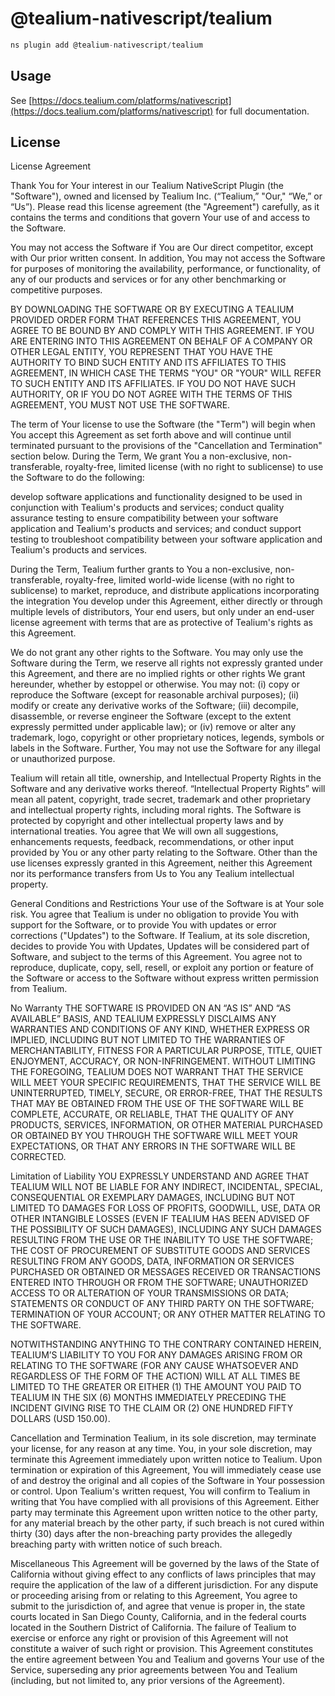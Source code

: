 # @tealium-nativescript/tealium

```javascript
ns plugin add @tealium-nativescript/tealium
```

## Usage

See [https://docs.tealium.com/platforms/nativescript](https://docs.tealium.com/platforms/nativescript) for full documentation.

## License

License Agreement

Thank You for Your interest in our Tealium NativeScript Plugin (the "Software"), owned and licensed by Tealium Inc. (“Tealium,” "Our," “We,” or “Us”). Please read this license agreement (the "Agreement") carefully, as it contains the terms and conditions that govern Your use of and access to the Software.

You may not access the Software if You are Our direct competitor, except with Our prior written consent. In addition, You may not access the Software for purposes of monitoring the availability, performance, or functionality, of any of our products and services or for any other benchmarking or competitive purposes.

BY DOWNLOADING THE SOFTWARE OR BY EXECUTING A TEALIUM PROVIDED ORDER FORM THAT REFERENCES THIS AGREEMENT, YOU AGREE TO BE BOUND BY AND COMPLY WITH THIS AGREEMENT. IF YOU ARE ENTERING INTO THIS AGREEMENT ON BEHALF OF A COMPANY OR OTHER LEGAL ENTITY, YOU REPRESENT THAT YOU HAVE THE AUTHORITY TO BIND SUCH ENTITY AND ITS AFFILIATES TO THIS AGREEMENT, IN WHICH CASE THE TERMS "YOU" OR "YOUR" WILL REFER TO SUCH ENTITY AND ITS AFFILIATES. IF YOU DO NOT HAVE SUCH AUTHORITY, OR IF YOU DO NOT AGREE WITH THE TERMS OF THIS AGREEMENT, YOU MUST NOT USE THE SOFTWARE.

The term of Your license to use the Software (the "Term") will begin when You accept this Agreement as set forth above and will continue until terminated pursuant to the provisions of the "Cancellation and Termination" section below. During the Term, We grant You a non-exclusive, non-transferable, royalty-free, limited license (with no right to sublicense) to use the Software to do the following:

develop software applications and functionality designed to be used in conjunction with Tealium's products and services;
conduct quality assurance testing to ensure compatibility between your software application and Tealium's products and services; and
conduct support testing to troubleshoot compatibility between your software application and Tealium's products and services.

During the Term, Tealium further grants to You a non-exclusive, non-transferable, royalty-free, limited world-wide license (with no right to sublicense) to market, reproduce, and distribute applications incorporating the integration You develop under this Agreement, either directly or through multiple levels of distributors, Your end users, but only under an end-user license agreement with terms that are as protective of Tealium's rights as this Agreement.

We do not grant any other rights to the Software. You may only use the Software during the Term, we reserve all rights not expressly granted under this Agreement, and there are no implied rights or other rights We grant hereunder, whether by estoppel or otherwise. You may not: (i) copy or reproduce the Software (except for reasonable archival purposes); (ii) modify or create any derivative works of the Software; (iii) decompile, disassemble, or reverse engineer the Software (except to the extent expressly permitted under applicable law); or (iv) remove or alter any trademark, logo, copyright or other proprietary notices, legends, symbols or labels in the Software. Further, You may not use the Software for any illegal or unauthorized purpose.

Tealium will retain all title, ownership, and Intellectual Property Rights in the Software and any derivative works thereof. “Intellectual Property Rights” will mean all patent, copyright, trade secret, trademark and other proprietary and intellectual property rights, including moral rights. The Software is protected by copyright and other intellectual property laws and by international treaties. You agree that We will own all suggestions, enhancements requests, feedback, recommendations, or other input provided by You or any other party relating to the Software. Other than the use licenses expressly granted in this Agreement, neither this Agreement nor its performance transfers from Us to You any Tealium intellectual property.

General Conditions and Restrictions
Your use of the Software is at Your sole risk.
You agree that Tealium is under no obligation to provide You with support for the Software, or to provide You with updates or error corrections ("Updates") to the Software. If Tealium, at its sole discretion, decides to provide You with Updates, Updates will be considered part of Software, and subject to the terms of this Agreement.
You agree not to reproduce, duplicate, copy, sell, resell, or exploit any portion or feature of the Software or access to the Software without express written permission from Tealium.

No Warranty
THE SOFTWARE IS PROVIDED ON AN “AS IS” AND “AS AVAILABLE” BASIS, AND TEALIUM EXPRESSLY DISCLAIMS ANY WARRANTIES AND CONDITIONS OF ANY KIND, WHETHER EXPRESS OR IMPLIED, INCLUDING BUT NOT LIMITED TO THE WARRANTIES OF MERCHANTABILITY, FITNESS FOR A PARTICULAR PURPOSE, TITLE, QUIET ENJOYMENT, ACCURACY, OR NON-INFRINGEMENT. WITHOUT LIMITING THE FOREGOING, TEALIUM DOES NOT WARRANT THAT THE SERVICE WILL MEET YOUR SPECIFIC REQUIREMENTS, THAT THE SERVICE WILL BE UNINTERRUPTED, TIMELY, SECURE, OR ERROR-FREE, THAT THE RESULTS THAT MAY BE OBTAINED FROM THE USE OF THE SOFTWARE WILL BE COMPLETE, ACCURATE, OR RELIABLE, THAT THE QUALITY OF ANY PRODUCTS, SERVICES, INFORMATION, OR OTHER MATERIAL PURCHASED OR OBTAINED BY YOU THROUGH THE SOFTWARE WILL MEET YOUR EXPECTATIONS, OR THAT ANY ERRORS IN THE SOFTWARE WILL BE CORRECTED.

Limitation of Liability
YOU EXPRESSLY UNDERSTAND AND AGREE THAT TEALIUM WILL NOT BE LIABLE FOR ANY INDIRECT, INCIDENTAL, SPECIAL, CONSEQUENTIAL OR EXEMPLARY DAMAGES, INCLUDING BUT NOT LIMITED TO DAMAGES FOR LOSS OF PROFITS, GOODWILL, USE, DATA OR OTHER INTANGIBLE LOSSES (EVEN IF TEALIUM HAS BEEN ADVISED OF THE POSSIBILITY OF SUCH DAMAGES), INCLUDING ANY SUCH DAMAGES RESULTING FROM THE USE OR THE INABILITY TO USE THE SOFTWARE; THE COST OF PROCUREMENT OF SUBSTITUTE GOODS AND SERVICES RESULTING FROM ANY GOODS, DATA, INFORMATION OR SERVICES PURCHASED OR OBTAINED OR MESSAGES RECEIVED OR TRANSACTIONS ENTERED INTO THROUGH OR FROM THE SOFTWARE; UNAUTHORIZED ACCESS TO OR ALTERATION OF YOUR TRANSMISSIONS OR DATA; STATEMENTS OR CONDUCT OF ANY THIRD PARTY ON THE SOFTWARE; TERMINATION OF YOUR ACCOUNT; OR ANY OTHER MATTER RELATING TO THE SOFTWARE.

NOTWITHSTANDING ANYTHING TO THE CONTRARY CONTAINED HEREIN, TEALIUM’S LIABILITY TO YOU FOR ANY DAMAGES ARISING FROM OR RELATING TO THE SOFTWARE (FOR ANY CAUSE WHATSOEVER AND REGARDLESS OF THE FORM OF THE ACTION) WILL AT ALL TIMES BE LIMITED TO THE GREATER OR EITHER (1) THE AMOUNT YOU PAID TO TEALIUM IN THE SIX (6) MONTHS IMMEDIATELY PRECEDING THE INCIDENT GIVING RISE TO THE CLAIM OR (2) ONE HUNDRED FIFTY DOLLARS (USD 150.00).

Cancellation and Termination
Tealium, in its sole discretion, may terminate your license, for any reason at any time.
You, in your sole discretion, may terminate this Agreement immediately upon written notice to Tealium.
Upon termination or expiration of this Agreement, You will immediately cease use of and destroy the original and all copies of the Software in Your possession or control. Upon Tealium's written request, You will confirm to Tealium in writing that You have complied with all provisions of this Agreement.
Either party may terminate this Agreement upon written notice to the other party, for any material breach by the other party, if such breach is not cured within thirty (30) days after the non-breaching party provides the allegedly breaching party with written notice of such breach.

Miscellaneous
This Agreement will be governed by the laws of the State of California without giving effect to any conflicts of laws principles that may require the application of the law of a different jurisdiction. For any dispute or proceeding arising from or relating to this Agreement, You agree to submit to the jurisdiction of, and agree that venue is proper in, the state courts located in San Diego County, California, and in the federal courts located in the Southern District of California. The failure of Tealium to exercise or enforce any right or provision of this Agreement will not constitute a waiver of such right or provision. This Agreement constitutes the entire agreement between You and Tealium and governs Your use of the Service, superseding any prior agreements between You and Tealium (including, but not limited to, any prior versions of the Agreement).
